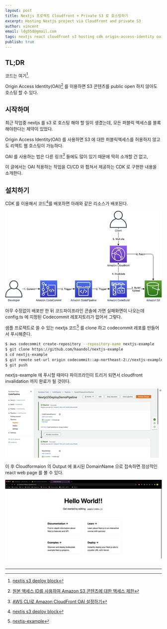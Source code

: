 ```yaml
---
layout: post
title: Nextjs 프로젝트 Cloudfront + Private S3 로 호스팅하기
excerpt: Hosting Nextjs project via Cloudfront and private S3
author: vincent
email: ldg55d@gmail.com
tags: nextjs react cloudfront s3 hosting cdk origin-access-identity oai
publish: true
---
```


## TL;DR

코드는 여기[^1].

Origin Access Identity(OAI)[^2] 를 이용하면 S3 콘텐츠를 public open 하지 않아도 호스팅 할 수 있다.

## 시작하며

최근 작업중 nextjs 를 s3 로 호스팅 해야 할 일이 생겼는데, 모든 퍼블릭 엑세스를 블록해야한다는 제약이 있었다.

Origin Access Identity(OAI) 를 사용하면 S3 에 대한 퍼블릭엑세스를 허용하지 않고도 리액트 웹 호스팅이 가능하다.

OAI 를 사용하는 법은 다른 링크[^3] 들에도 많이 있기 때문에 딱히 소개할 건 없고,

이 글에서는 OAI 적용하는 작업을 CI/CD 와 합쳐서 제공하는 CDK 로 구현한 내용을 소개한다.

## 설치하기

CDK 를 이용해서 코드[^1]를 배포하면 아래와 같은 리소스가 배포된다.

![](/assets/img/2021/0110/architecture.png)

아무 수정없이 배포만 한 뒤 코드파이프라인 콘솔에 가면 실패화면이 나오는데 config.ts 에 지정된 Codecommit 레포지토리가 없어서 그렇다.

샘플 프로젝트로 쓸 수 있는 nextjs 코드[^4] 를 clone 하고 codecommit 레포를 만들어서 푸시해준다.

```bash
$ aws codecommit create-repository --repository-name nextjs-example
$ git clone https://github.com/haandol/nextjs-example
$ cd nextjs-example
$ git remote set-url origin codecommit::ap-northeast-2://nextjs-example
$ git push
```

nextjs-example 에 푸시할 때마다 파이프라인이 트리거 되면서 cloudfront invalidation 까지 완료가 될 것이다.

![](/assets/img/2021/0110/pipeline.png)

이 후 Cloudformaion 의 Output 에 표시된 DomainName 으로 접속하면 정상적인 react web page 를 볼 수 있다.

![](/assets/img/2021/0110/demo.png)

----

[^1]: [nextjs s3 deploy block](https://github.com/haandol/nextjs-s3-deploy-block)
[^2]: [원본 액세스 ID를 사용하여 Amazon S3 콘텐츠에 대한 액세스 제한](https://docs.aws.amazon.com/ko_kr/AmazonCloudFront/latest/DeveloperGuide/private-content-restricting-access-to-s3.html)
[^3]: [AWS CLI로 Amazon CloudFront OAI 설정하기](https://dev.classmethod.jp/articles/aws-cli-cloudfront-oai-kr/)
[^4]: [nextjs-example](https://github.com/haandol/nextjs-example)